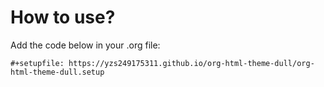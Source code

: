 # How to use?

Add the code below in your .org file:

```
#+setupfile: https://yzs249175311.github.io/org-html-theme-dull/org-html-theme-dull.setup
```
